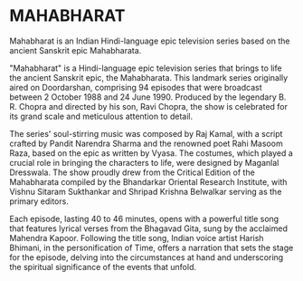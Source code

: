 # MAHABHARAT
Mahabharat is an Indian Hindi-language epic television series based on the ancient Sanskrit epic Mahabharata.


"Mahabharat" is a Hindi-language epic television series that brings to life the ancient Sanskrit epic, the Mahabharata. This landmark series originally aired on Doordarshan, comprising 94 episodes that were broadcast between 2 October 1988 and 24 June 1990. Produced by the legendary B. R. Chopra and directed by his son, Ravi Chopra, the show is celebrated for its grand scale and meticulous attention to detail.

The series' soul-stirring music was composed by Raj Kamal, with a script crafted by Pandit Narendra Sharma and the renowned poet Rahi Masoom Raza, based on the epic as written by Vyasa. The costumes, which played a crucial role in bringing the characters to life, were designed by Maganlal Dresswala. The show proudly drew from the Critical Edition of the Mahabharata compiled by the Bhandarkar Oriental Research Institute, with Vishnu Sitaram Sukthankar and Shripad Krishna Belwalkar serving as the primary editors.

Each episode, lasting 40 to 46 minutes, opens with a powerful title song that features lyrical verses from the Bhagavad Gita, sung by the acclaimed Mahendra Kapoor. Following the title song, Indian voice artist Harish Bhimani, in the personification of Time, offers a narration that sets the stage for the episode, delving into the circumstances at hand and underscoring the spiritual significance of the events that unfold.
